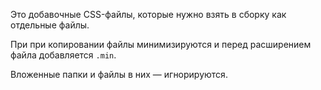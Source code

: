 Это добавочные CSS-файлы, которые нужно взять в сборку как отдельные файлы. 

При при копировании файлы минимизируются и перед расширением файла добавляется `.min`.

Вложенные папки и файлы в них — игнорируются.
